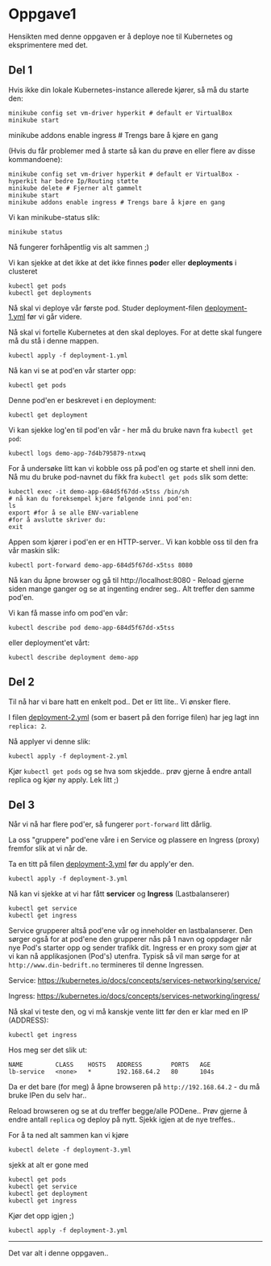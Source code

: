 Oppgave1
===========

Hensikten med denne oppgaven er å deploye noe til Kubernetes og eksprimentere med det.

Del 1
----------

Hvis ikke din lokale Kubernetes-instance allerede kjører, så må du starte den:

    minikube config set vm-driver hyperkit # default er VirtualBox
    minikube start
minikube addons enable ingress # Trengs bare å kjøre en gang

(Hvis du får problemer med å starte så kan du prøve en eller flere av disse kommandoene):

    minikube config set vm-driver hyperkit # default er VirtualBox - hyperkit har bedre Ip/Routing støtte
    minikube delete # Fjerner alt gammelt
    minikube start
    minikube addons enable ingress # Trengs bare å kjøre en gang

Vi kan minikube-status slik:

    minikube status

Nå fungerer forhåpentlig vis alt sammen ;)

Vi kan sjekke at det ikke at det ikke finnes **pod**er eller **deployments** i clusteret

    kubectl get pods
    kubectl get deployments

Nå skal vi deploye vår første pod. Studer deployment-filen [deployment-1.yml](deployment-1.yml) før vi går videre.

Nå skal vi fortelle Kubernetes at den skal deployes. For at dette skal fungere må du stå i denne mappen.

    kubectl apply -f deployment-1.yml

Nå kan vi se at pod'en vår starter opp:

    kubectl get pods

Denne pod'en er beskrevet i en deployment:

    kubectl get deployment

Vi kan sjekke log'en til pod'en vår - her må du bruke navn fra ``kubectl get pod``: 

    kubectl logs demo-app-7d4b795879-ntxwq

For å undersøke litt kan vi kobble oss på pod'en og starte et shell inni den.
Nå mu du bruke pod-navnet du fikk fra ``kubectl get pods`` slik som dette:

    kubectl exec -it demo-app-684d5f67dd-x5tss /bin/sh
    # nå kan du foreksempel kjøre følgende inni pod'en:
    ls
    export #for å se alle ENV-variablene
    #for å avslutte skriver du:
    exit

Appen som kjører i pod'en er en HTTP-server.. Vi kan kobble oss til den fra vår maskin slik:

    kubectl port-forward demo-app-684d5f67dd-x5tss 8080

Nå kan du åpne browser og gå til http://localhost:8080 - Reload gjerne siden mange ganger og se at ingenting endrer seg.. Alt treffer den samme pod'en.

Vi kan få masse info om pod'en vår:

    kubectl describe pod demo-app-684d5f67dd-x5tss

eller deployment'et vårt:

    kubectl describe deployment demo-app

Del 2
-------------

Til nå har vi bare hatt en enkelt pod.. Det er litt lite.. Vi ønsker flere.

I filen [deployment-2.yml](deployment-2.yml) (som er basert på den forrige filen) har jeg lagt inn ``replica: 2``.

Nå applyer vi denne slik:

    kubectl apply -f deployment-2.yml

Kjør ``kubectl get pods`` og se hva som skjedde.. prøv gjerne å endre antall replica og kjør ny apply. Lek litt ;)

Del 3
------------

Når vi nå har flere pod'er, så fungerer ``port-forward`` litt dårlig.

La oss "gruppere" pod'ene våre i en Service og plassere en Ingress (proxy) fremfor slik at vi når de.

Ta en titt på filen [deployment-3.yml](deployment-3.yml) før du apply'er den.

    kubectl apply -f deployment-3.yml

Nå kan vi sjekke at vi har fått **servicer** og **Ingress** (Lastbalanserer)

    kubectl get service
    kubectl get ingress

Service grupperer altså pod'ene vår og inneholder en lastbalanserer. Den sørger også for at pod'ene den grupperer nås på 1 navn og oppdager når nye Pod's starter opp og sender trafikk dit.
Ingress er en proxy som gjør at vi kan nå applikasjonen (Pod's) utenfra.
Typisk så vil man sørge for at ``http://www.din-bedrift.no`` termineres til denne Ingressen.

Service: https://kubernetes.io/docs/concepts/services-networking/service/

Ingress: https://kubernetes.io/docs/concepts/services-networking/ingress/

Nå skal vi teste den, og vi må kanskje vente litt før den er klar med en IP (ADDRESS):

    kubectl get ingress

Hos meg ser det slik ut:

    NAME         CLASS    HOSTS   ADDRESS        PORTS   AGE
    lb-service   <none>   *       192.168.64.2   80      104s

Da er det bare (for meg) å åpne browseren på ``http://192.168.64.2`` - du må bruke IPen du selv har..

Reload browseren og se at du treffer begge/alle PODene.. Prøv gjerne å endre antall ``replica`` og deploy på nytt.
Sjekk igjen at de nye treffes..


For å ta ned alt sammen kan vi kjøre

    kubectl delete -f deployment-3.yml

sjekk at alt er gone med

    kubectl get pods
    kubectl get service
    kubectl get deployment
    kubectl get ingress


Kjør det opp igjen ;)

    kubectl apply -f deployment-3.yml

----

Det var alt i denne oppgaven..